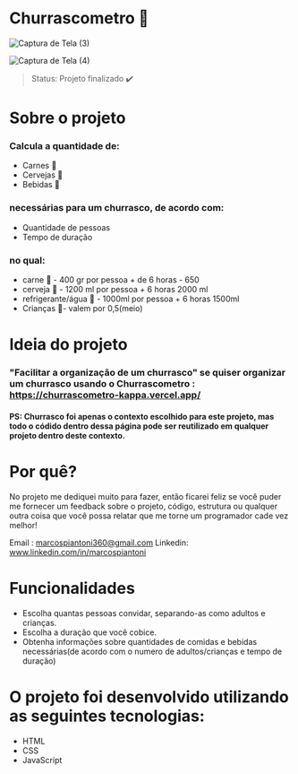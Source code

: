 <h1> Churrascometro 🥓  </h1>

![Captura de Tela (3)](https://user-images.githubusercontent.com/100890415/162586206-e4004a05-afca-4744-970e-962ef97c4c9c.png)


![Captura de Tela (4)](https://user-images.githubusercontent.com/100890415/162586366-7ea9ca9c-c2fb-4a4c-9fb7-c4c5e1ae1a36.png)

> Status: Projeto finalizado ✔️

<h1> Sobre o projeto </h1>

### Calcula a quantidade de:

+ Carnes 🥩
+ Cervejas 🍺
+ Bebidas 🥤

### necessárias para um churrasco, de acordo com:

+ Quantidade de pessoas
+ Tempo de duração

### no qual:
+ carne 🥩  - 400 gr por pessoa + de 6 horas - 650
+ cerveja 🍺 - 1200 ml por pessoa + 6 horas 2000 ml
+ refrigerante/água 🥤 - 1000ml por pessoa + 6 horas 1500ml
+ Crianças 👶-  valem por 0,5(meio)

<h1> Ideia do projeto </h1>

### "Facilitar a organização de um churrasco" se quiser organizar um churrasco usando o Churrascometro : https://churrascometro-kappa.vercel.app/
   #### PS: Churrasco foi apenas o contexto escolhido para este projeto, mas todo o códido dentro dessa página pode ser reutilizado em qualquer projeto dentro deste contexto.
   
<h1> Por quê? </h1> 
 No projeto me dediquei muito para fazer,  então ficarei feliz se você puder me fornecer um feedback sobre o projeto, código, estrutura ou qualquer outra coisa que você possa relatar que me torne um programador cade vez melhor! 

Email : marcospiantoni360@gmail.com
Linkedin: www.linkedin.com/in/marcospiantoni

<h1> Funcionalidades </h1>

+ Escolha quantas pessoas convidar, separando-as como adultos e crianças.
+ Escolha a duração que você cobice.
+ Obtenha informações sobre quantidades de comidas e bebidas necessárias(de acordo com o numero de adultos/crianças e tempo de duração)

<h1> O projeto foi desenvolvido utilizando as seguintes tecnologias: </h1>

+ HTML
+ CSS
+ JavaScript



